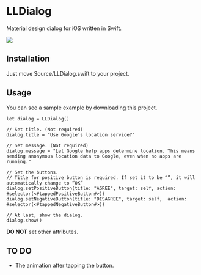 # LLDialog
Material design dialog for iOS written in Swift.



![](https://cloud.githubusercontent.com/assets/9763162/12781499/b909ede8-caaf-11e5-8dac-d5fce055aec0.png)


## Installation
Just move Source/LLDialog.swift to your project.

## Usage
You can see a sample example by downloading this project.

```
let dialog = LLDialog()

// Set title. (Not required)        
dialog.title = "Use Google's location service?"
        
// Set message. (Not required)
dialog.message = "Let Google help apps determine location. This means sending anonymous location data to Google, even when no apps are running."
        
// Set the buttons.
// Title for positive button is required. If set it to be “”, it will automatically change to “OK”
dialog.setPositiveButton(title: "AGREE", target: self, action: #selector(<#tappedPositiveButton#>))
dialog.setNegativeButton(title: "DISAGREE", target: self,  action: #selector(<#tappedNegativeButton#>))

// At last, show the dialog.       
dialog.show()
```

**DO NOT** set other attributes.

## TO DO
* The animation after tapping the button.
